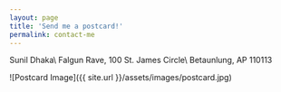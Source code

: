```yaml
---
layout: page
title: 'Send me a postcard!'
permalink: contact-me
---
```


Sunil Dhaka\\
Falgun Rave, 100 St. James Circle\\
Betaunlung, AP 110113

![Postcard Image]({{ site.url }}/assets/images/postcard.jpg)
